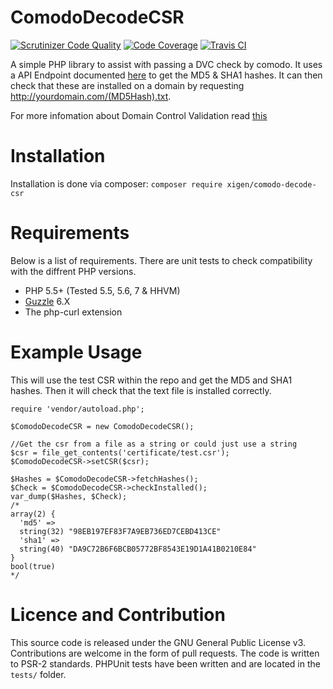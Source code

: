 # ComodoDecodeCSR
[![Scrutinizer Code Quality](https://scrutinizer-ci.com/g/XigenChris/ComodoDecodeCSR/badges/quality-score.png?b=master)](https://scrutinizer-ci.com/g/XigenChris/ComodoDecodeCSR/?branch=master)
[![Code Coverage](https://scrutinizer-ci.com/g/XigenChris/ComodoDecodeCSR/badges/coverage.png?b=master)](https://scrutinizer-ci.com/g/XigenChris/ComodoDecodeCSR/?branch=master)
[![Travis CI](https://travis-ci.org/XigenChris/ComodoDecodeCSR.svg?branch=master)](https://travis-ci.org/XigenChris/ComodoDecodeCSR)

A simple PHP library to assist with passing a DVC check by comodo. It uses a API
Endpoint documented [here](https://goo.gl/pZOWhL)
to get the MD5 & SHA1 hashes. It can then check that these are installed on a
domain by requesting http://yourdomain.com/(MD5Hash).txt.

For more infomation about Domain Control Validation read [this](https://goo.gl/7jDJWW)

# Installation
Installation is done via composer:
`composer require xigen/comodo-decode-csr`

# Requirements
Below is a list of requirements. There are unit tests to check compatibility with
the diffrent PHP versions.

- PHP 5.5+ (Tested 5.5, 5.6, 7 & HHVM)
- [Guzzle](https://github.com/guzzle/guzzle) 6.X
- The php-curl extension

# Example Usage
This will use the test CSR within the repo and get the MD5 and SHA1 hashes. Then
it will check that the text file is installed correctly.
```
require 'vendor/autoload.php';

$ComodoDecodeCSR = new ComodoDecodeCSR();

//Get the csr from a file as a string or could just use a string
$csr = file_get_contents('certificate/test.csr');
$ComodoDecodeCSR->setCSR($csr);

$Hashes = $ComodoDecodeCSR->fetchHashes();
$Check = $ComodoDecodeCSR->checkInstalled();
var_dump($Hashes, $Check);
/*
array(2) {
  'md5' =>
  string(32) "98EB197EF83F7A9EB736ED7CEBD413CE"
  'sha1' =>
  string(40) "DA9C72B6F6BCB05772BF8543E19D1A41B0210E84"
}
bool(true)
*/
```

# Licence and Contribution
This source code is released under the GNU General Public License v3. Contributions
are welcome in the form of pull requests. The code is written to PSR-2 standards.
PHPUnit tests have been written and are located in the `tests/` folder.
